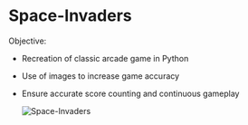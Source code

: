 # Space-Invaders

Objective:
* Recreation of classic arcade game in Python
* Use of images to increase game accuracy
* Ensure accurate score counting and continuous gameplay

  ![Space-Invaders](https://github.com/GavinMunrx/Space-Invaders/assets/146036371/747ce798-2941-463c-8f70-5fb5bde5113d)
